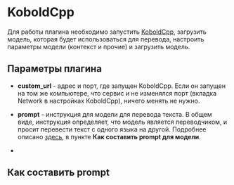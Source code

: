 # KoboldCpp

Для работы плагина необходимо запустить [KoboldCpp](https://github.com/LostRuins/koboldcpp), 
загрузить модель, которая будет использоваться для перевода, 
настроить параметры модели (контекст и прочие) и загрузить модель.

## Параметры плагина

* **custom_url** - адрес и порт, где запущен KoboldCpp. Если он запущен на том же компьютере, что
сервис и не изменялся порт (вкладка Network в настройках KoboldCpp), ничего менять не нужно.


* **prompt** - инструкция для модели для перевода текста. В общем виде, инструкция определяет, что модель является
переводчиком, и просит перевести текст с одного языка на другой.
Подробнее описано [здесь](../faq.md), в пункте **Как составить prompt для модели**.
* 


## Как составить prompt 